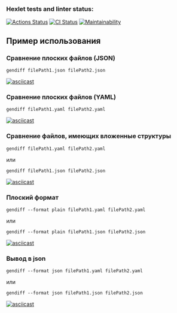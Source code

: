 ### Hexlet tests and linter status:
[![Actions Status](https://github.com/J-U-L-I-Y-A/frontend-project-46/workflows/hexlet-check/badge.svg)](https://github.com/J-U-L-I-Y-A/frontend-project-46/actions)
[![CI Status](https://github.com/J-U-L-I-Y-A/frontend-project-46/actions/workflows/gendiff.yml/badge.svg)](https://github.com/J-U-L-I-Y-A/frontend-project-46/actions/workflows/gendiff.yml)
[![Maintainability](https://api.codeclimate.com/v1/badges/22f4344c7f4330303be9/maintainability)](https://codeclimate.com/github/J-U-L-I-Y-A/frontend-project-46/maintainability)
## Пример использования

### Сравнение плоских файлов (JSON)

```
gendiff filePath1.json filePath2.json
```
[![asciicast](https://asciinema.org/a/Zsz6DTDK72cjZVXRDddt3Cw4P.svg)](https://asciinema.org/a/Zsz6DTDK72cjZVXRDddt3Cw4P)

### Сравнение плоских файлов (YAML)

```
gendiff filePath1.yaml filePath2.yaml
```
[![asciicast](https://asciinema.org/a/luuEYmdWHilif8rxcfZSFc37e.svg)](https://asciinema.org/a/luuEYmdWHilif8rxcfZSFc37e)

### Сравнение файлов, имеющих вложенные структуры

```
gendiff filePath1.yaml filePath2.yaml
```
или
```
gendiff filePath1.json filePath2.json
```
[![asciicast](https://asciinema.org/a/zGvcdxmhSzKTOGrWVpOuEDDnq.svg)](https://asciinema.org/a/zGvcdxmhSzKTOGrWVpOuEDDnq)

### Плоский формат
```
gendiff --format plain filePath1.yaml filePath2.yaml
```
или
```
gendiff --format plain filePath1.json filePath2.json
```
[![asciicast](https://asciinema.org/a/GukDo616N6WvsKLeU5rmr3zr0.svg)](https://asciinema.org/a/GukDo616N6WvsKLeU5rmr3zr0)

### Вывод в json
```
gendiff --format json filePath1.yaml filePath2.yaml
```
или
```
gendiff --format json filePath1.json filePath2.json
```
[![asciicast](https://asciinema.org/a/UuR9UVaIhJAw7uvCv1SePxCeO.svg)](https://asciinema.org/a/UuR9UVaIhJAw7uvCv1SePxCeO)